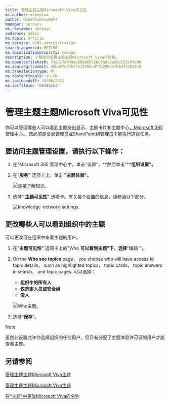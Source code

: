 ```yaml
---
title: 管理主题主题Microsoft Viva可见性
ms.author: mikeplum
author: MikePlumleyMSFT
manager: serdars
ms.reviewer: nkokoye
audience: admin
ms.topic: article
ms.service: o365-administration
search.appverid: MET150
ms.localizationpriority: medium
description: 了解如何管理主题主题Microsoft Viva可见性。
ms.openlocfilehash: 73e917d049ee60a66852b80a9a8e20e5321dfa0b
ms.sourcegitcommit: d4b867e37bf741528ded7fb289e4f6847228d2c5
ms.translationtype: MT
ms.contentlocale: zh-CN
ms.lasthandoff: 10/06/2021
ms.locfileid: "60195253"
---
```

# <a name="manage-topic-visibility-in-microsoft-viva-topics"></a>管理主题主题Microsoft Viva可见性

你可以管理哪些人可以看到主题突出显示、主题卡片和主题中心[，Microsoft 365 管理中心。](https://admin.microsoft.com) 您必须是全局管理员或SharePoint组管理员才能执行这些任务。

## <a name="to-access-topics-management-settings"></a>要访问主题管理设置，请执行以下操作：

1. 在"Microsoft 365 管理中心中，单击"设置"，**然后单击"****组织设置"。**
2. 在"**服务"** 选项卡上，单击 **"主题体验"。**

    ![连接了解知识。](../media/admin-org-knowledge-options-completed.png) 

3. 选择" **主题可见性"** 选项卡。有关每个设置的信息，请参阅以下部分。

    ![knowledge-network-settings.](../media/knowledge-network-settings-topic-visibility.png) 

##  <a name="change-who-can-see-topics-in-your-organization"></a>更改哪些人可以看到组织中的主题

可以更改可在组织中查看主题的用户。

1. 在"**主题可见性"** 选项卡上的"Who **可以看到主题"下，选择**"编辑 **"。**
2. On the **Who see topics** page， you choose who will have access to topic details， such as highlighted topics， topic cards， topic answers in search， and topic pages. 可以选择：
    - **组织中的所有人**
    - **仅选定人员或安全组**
    - **没人**

    ![Who主题。](../media/k-manage-who-can-see-topics.png) 

3. 选择“**保存**”。  
 
> [!Note] 
> 虽然此设置允许你选择组织的任何用户，但只有分配了主题体验许可证的用户才能查看主题。

## <a name="see-also"></a>另请参阅

[管理主题主题Microsoft Viva主题](topic-experiences-discovery.md)

[管理主题主题Microsoft Viva主题](topic-experiences-user-permissions.md)

[在"主题"中更改Microsoft Viva的名称](topic-experiences-administration.md)

